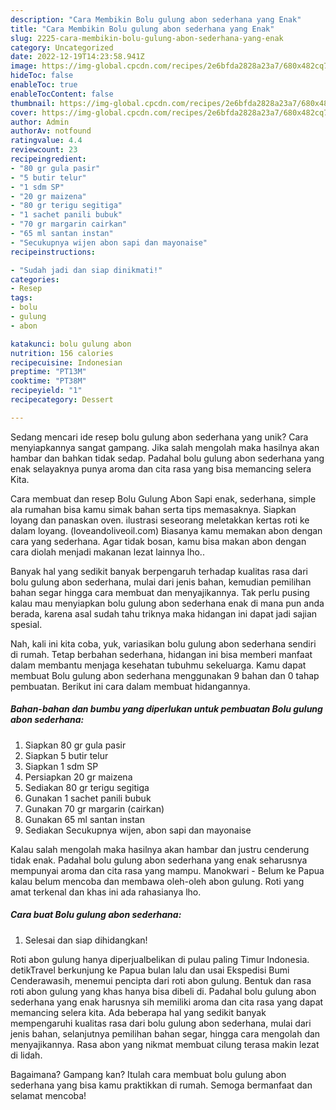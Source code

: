 ```yaml
---
description: "Cara Membikin Bolu gulung abon sederhana yang Enak"
title: "Cara Membikin Bolu gulung abon sederhana yang Enak"
slug: 2225-cara-membikin-bolu-gulung-abon-sederhana-yang-enak
category: Uncategorized
date: 2022-12-19T14:23:58.941Z
image: https://img-global.cpcdn.com/recipes/2e6bfda2828a23a7/680x482cq70/bolu-gulung-abon-sederhana-foto-resep-utama.jpg
hideToc: false
enableToc: true
enableTocContent: false
thumbnail: https://img-global.cpcdn.com/recipes/2e6bfda2828a23a7/680x482cq70/bolu-gulung-abon-sederhana-foto-resep-utama.jpg
cover: https://img-global.cpcdn.com/recipes/2e6bfda2828a23a7/680x482cq70/bolu-gulung-abon-sederhana-foto-resep-utama.jpg
author: Admin
authorAv: notfound
ratingvalue: 4.4
reviewcount: 23
recipeingredient:
- "80 gr gula pasir"
- "5 butir telur"
- "1 sdm SP"
- "20 gr maizena"
- "80 gr terigu segitiga"
- "1 sachet panili bubuk"
- "70 gr margarin cairkan"
- "65 ml santan instan"
- "Secukupnya wijen abon sapi dan mayonaise"
recipeinstructions:

- "Sudah jadi dan siap dinikmati!"
categories:
- Resep
tags:
- bolu
- gulung
- abon

katakunci: bolu gulung abon 
nutrition: 156 calories
recipecuisine: Indonesian
preptime: "PT13M"
cooktime: "PT38M"
recipeyield: "1"
recipecategory: Dessert

---
```





Sedang mencari ide resep bolu gulung abon sederhana yang unik? Cara menyiapkannya sangat gampang. Jika salah mengolah maka hasilnya akan hambar dan bahkan tidak sedap. Padahal bolu gulung abon sederhana yang enak selayaknya punya aroma dan cita rasa yang bisa memancing selera Kita.





Cara membuat dan resep Bolu Gulung Abon Sapi enak, sederhana, simple ala rumahan bisa kamu simak bahan serta tips memasaknya. Siapkan loyang dan panaskan oven. ilustrasi seseorang meletakkan kertas roti ke dalam loyang. (loveandoliveoil.com) Biasanya kamu memakan abon dengan cara yang sederhana. Agar tidak bosan, kamu bisa makan abon dengan cara diolah menjadi makanan lezat lainnya lho..

Banyak hal yang sedikit banyak berpengaruh terhadap kualitas rasa dari bolu gulung abon sederhana, mulai dari jenis bahan, kemudian pemilihan bahan segar hingga cara membuat dan menyajikannya. Tak perlu pusing kalau mau menyiapkan bolu gulung abon sederhana enak di mana pun anda berada, karena asal sudah tahu triknya maka hidangan ini dapat jadi sajian spesial.






Nah, kali ini kita coba, yuk, variasikan bolu gulung abon sederhana sendiri di rumah. Tetap berbahan sederhana, hidangan ini bisa memberi manfaat dalam membantu menjaga kesehatan tubuhmu sekeluarga. Kamu dapat membuat Bolu gulung abon sederhana menggunakan 9 bahan dan 0 tahap pembuatan. Berikut ini cara dalam membuat hidangannya.

<!--inarticleads1-->

##### Bahan-bahan dan bumbu yang diperlukan untuk pembuatan Bolu gulung abon sederhana:

1. Siapkan 80 gr gula pasir
1. Siapkan 5 butir telur
1. Siapkan 1 sdm SP
1. Persiapkan 20 gr maizena
1. Sediakan 80 gr terigu segitiga
1. Gunakan 1 sachet panili bubuk
1. Gunakan 70 gr margarin (cairkan)
1. Gunakan 65 ml santan instan
1. Sediakan Secukupnya wijen, abon sapi dan mayonaise


Kalau salah mengolah maka hasilnya akan hambar dan justru cenderung tidak enak. Padahal bolu gulung abon sederhana yang enak seharusnya mempunyai aroma dan cita rasa yang mampu. Manokwari - Belum ke Papua kalau belum mencoba dan membawa oleh-oleh abon gulung. Roti yang amat terkenal dan khas ini ada rahasianya lho. 

<!--inarticleads2-->

##### Cara buat Bolu gulung abon sederhana:


1. Selesai dan siap dihidangkan!

Roti abon gulung hanya diperjualbelikan di pulau paling Timur Indonesia. detikTravel berkunjung ke Papua bulan lalu dan usai Ekspedisi Bumi Cenderawasih, menemui pencipta dari roti abon gulung. Bentuk dan rasa roti abon gulung yang khas hanya bisa dibeli di. Padahal bolu gulung abon sederhana yang enak harusnya sih memiliki aroma dan cita rasa yang dapat memancing selera kita. Ada beberapa hal yang sedikit banyak mempengaruhi kualitas rasa dari bolu gulung abon sederhana, mulai dari jenis bahan, selanjutnya pemilihan bahan segar, hingga cara mengolah dan menyajikannya. Rasa abon yang nikmat membuat cilung terasa makin lezat di lidah. 

Bagaimana? Gampang kan? Itulah cara membuat bolu gulung abon sederhana yang bisa kamu praktikkan di rumah. Semoga bermanfaat dan selamat mencoba!
